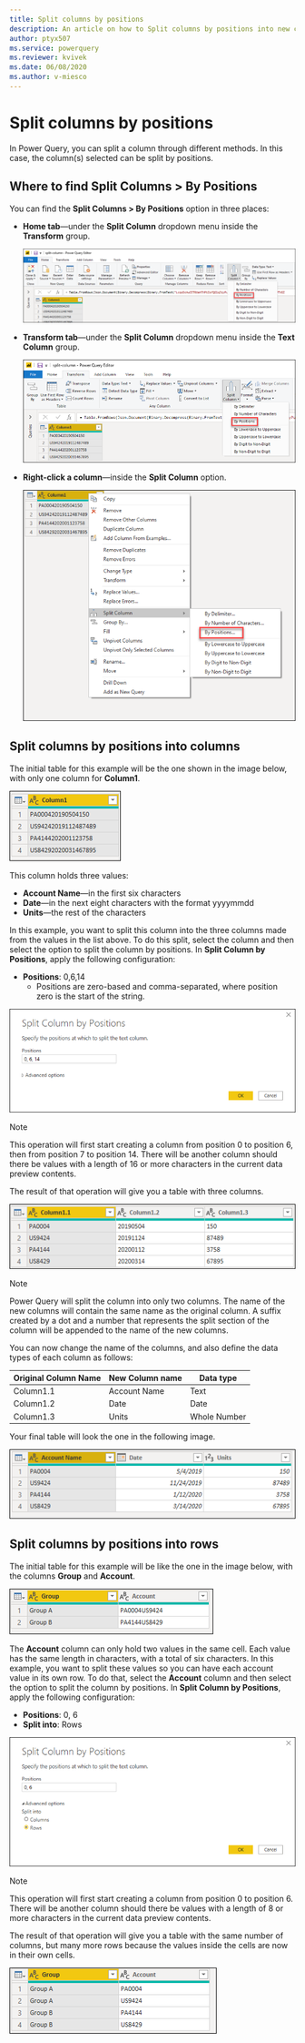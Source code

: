 ```yaml
---
title: Split columns by positions
description: An article on how to Split columns by positions into new columns or rows using Power Query.
author: ptyx507
ms.service: powerquery
ms.reviewer: kvivek
ms.date: 06/08/2020
ms.author: v-miesco
---
```


# Split columns by positions

In Power Query, you can split a column through different methods.
In this case, the column(s) selected can be split by positions.

## Where to find Split Columns > By Positions

You can find the **Split Columns > By Positions** option in three places:

* **Home tab**&mdash;under the **Split Column** dropdown menu inside the **Transform** group.

   ![Split column button in Home tab.](images/me-split-columns-positions-icon-home.png)

* **Transform tab**&mdash;under the **Split Column** dropdown menu inside the **Text Column** group.

   ![Split column button in Transform tab.](images/me-split-columns-positions-icon-transform.png)

* **Right-click a column**&mdash;inside the **Split Column** option.

   ![Split column button found in column right click contextual menu.](images/me-split-columns-positions-into-columns-right-click-icon.png)

## Split columns by positions into columns
The initial table for this example will be the one shown in the image below, with only one column for **Column1**. 

![Sample initial table.](images/me-split-columns-number-character-into-columns-split-column-initial.png)

This column holds three values:
* **Account Name**&mdash;in the first six characters
* **Date**&mdash;in the next eight characters with the format yyyymmdd
* **Units**&mdash;the rest of the characters 

In this example, you want to split this column into the three columns made from the values in the list above. To do this split, select the column and then select the option to split the column by positions. In **Split Column by Positions**, apply the following configuration:

* **Positions**: 0,6,14
   * Positions are zero-based and comma-separated, where position zero is the start of the string. 


![Split column into columns by positions window.](images/me-split-columns-positions-into-columns-split-column-window.png)

>[!Note]
>This operation will first start creating a column from position 0 to position 6, then from position 7 to position 14. There will be another column should there be values with a length of 16 or more characters in the current data preview contents.

The result of that operation will give you a table with three columns. 

![Sample transformed table after splitting column into columns by positions.](images/me-split-columns-positions-into-columns-split-column-pre-final.png)

>[!Note]
>Power Query will split the column into only two columns. The name of the new columns will contain the same name as the original column. A suffix created by a dot and a number that represents the split section of the column will be appended to the name of the new columns. 

You can now change the name of the columns, and also define the data types of each column as follows:

Original Column Name | New Column name | Data type
---------------------|-----------------|---------- 
Column1.1|Account Name|Text
Column1.2|Date|Date
Column1.3|Units|Whole Number

Your final table will look the one in the following image.

![Final output table after renaming and defining data types of columns.](images/me-split-columns-number-character-into-columns-split-column-final.png)

## Split columns by positions into rows
The initial table for this example will be like the one in the image below, with the columns **Group** and **Account**. 

![Initial sample table for split into rows.](images/me-split-columns-number-character-into-columns-split-rows-initial.png)

The **Account** column can only hold two values in the same cell. Each value has the same length in characters, with a total of six characters. In this example, you want to split these values so you can have each account value in its own row.
To do that, select the **Account** column and then select the option to split the column by positions. In **Split Column by Positions**, apply the following configuration:

* **Positions**: 0, 6
* **Split into**: Rows

![Split column into rows by positions window.](images/me-split-columns-positions-into-columns-split-row-window.png)

>[!Note]
>This operation will first start creating a column from position 0 to position 6. There will be another column should there be values with a length of 8 or more characters in the current data preview contents.

The result of that operation will give you a table with the same number of columns, but many more rows because the values inside the cells are now in their own cells.

![Final output table after splitting into rows.](images/me-split-columns-number-character-into-columns-split-rows-final.png)

